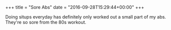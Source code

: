 +++
title = "Sore Abs"
date = "2016-09-28T15:29:44+00:00"
+++

Doing situps everyday has definitely only worked out a small part of my abs. They're so sore from the 80s workout.
			